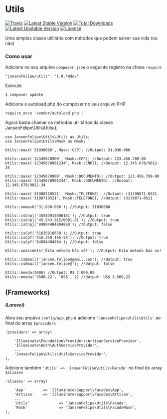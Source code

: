 # Utils

[![Travis](https://travis-ci.org/jansenfelipe/utils.svg?branch=1.0)](https://travis-ci.org/jansenfelipe/utils.svg?branch=1.0)
[![Latest Stable Version](https://poser.pugx.org/jansenfelipe/utils/v/stable.svg)](https://packagist.org/packages/jansenfelipe/utils) [![Total Downloads](https://poser.pugx.org/jansenfelipe/utils/downloads.svg)](https://packagist.org/packages/jansenfelipe/utils) [![Latest Unstable Version](https://poser.pugx.org/jansenfelipe/utils/v/unstable.svg)](https://packagist.org/packages/jansenfelipe/utils) [![License](https://poser.pugx.org/jansenfelipe/utils/license.svg)](https://packagist.org/packages/jansenfelipe/utils)

Uma simples classe utilitária com métodos que podem salvar sua vida (ou não)

### Como usar

Adicione no seu arquivo `composer.json` o seguinte registro na chave `require`

    "jansenfelipe/utils": "1.0.*@dev"

Execute

    $ composer update
    
Adicione o autoload.php do composer no seu arquivo PHP.

    require_once 'vendor/autoload.php';  

Agora basta chamar os métodos utilitários da classe JansenFelipe\Utils\Utils();

    use JansenFelipe\Utils\Utils as Utils;
    use JansenFelipe\Utils\Mask as Mask;

    Utils::mask('31030080', Mask::CEP); //Output: 31.030-080
    
    Utils::mask('12345678900', Mask::CPF); //Output: 123.456.789-00
    Utils::mask('12345678901234', Mask::CNPJ); //Output: 12.345.678/9012-34
    
    Utils::mask('12345678900', Mask::DOCUMENTO); //Output: 123.456.789-00
    Utils::mask('12345678901234', Mask::DOCUMENTO); //Output: 12.345.678/9012-34
    
    Utils::mask('31988710521', Mask::TELEFONE); //Output: (31)98871-0521
    Utils::mask('3188710521', Mask::TELEFONE); //Output: (31)8871-0521
    
    Utils::unmask('31.030-080'); //Output: 31030080

    Utils::isCnpj('45543915000181'); //Output: true
    Utils::isCnpj('45.543.915/0001-81'); //Output: true
    Utils::isCnpj('84894484804888'); //Output: false
    
    Utils::isCpf('51635916658'); //Output: true
    Utils::isCpf('516.359.166-58'); //Output: true
    Utils::isCpf('84894484804'); //Output: false

    Utils::unaccents('Êita método bão sô!'); //Output: Eita metodo bao so!    

    Utils::isEmail('jansen.felipe@gmail.com'); //Output: true   
    Utils::isEmail('jansen.felipe@'); //Output: false   

    Utils::moeda(2000) //Output: R$ 2.000,00   
    Utils::moeda('3500.22', 'US$', 2) //Output: US$ 3.500,22   

## (Frameworks)

##### (Laravel)

Abra seu arquivo `config/app.php` e adicione `'JansenFelipe\Utils\Utils'` ao final do array `$providers`

    'providers' => array(

        'Illuminate\Foundation\Providers\ArtisanServiceProvider',
        'Illuminate\Auth\AuthServiceProvider',
        ...
        'JansenFelipe\Utils\UtilsServiceProvider',
    ),

Adicione também `'Utils' => 'JansenFelipe\Utils\Facade'` no final do array `$aliases`

    'aliases' => array(

        'App'        => 'Illuminate\Support\Facades\App',
        'Artisan'    => 'Illuminate\Support\Facades\Artisan',
        ...
        'Utils'             => 'JansenFelipe\Utils\Facade',
        'Mask'              => 'JansenFelipe\Utils\FacadeMask',
    ),
